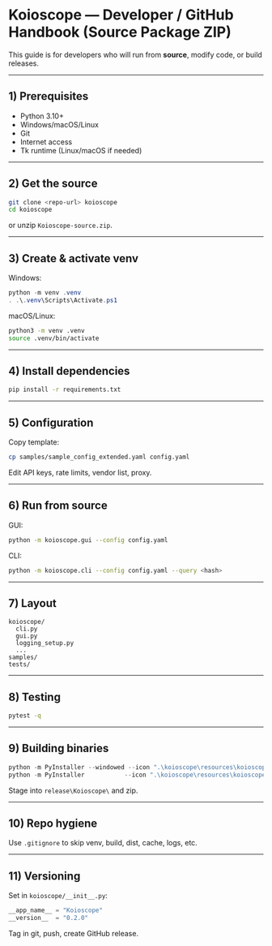 # Koioscope — Developer / GitHub Handbook (Source Package ZIP)

This guide is for developers who will run from **source**, modify code, or build releases.

---

## 1) Prerequisites

- Python 3.10+
- Windows/macOS/Linux
- Git
- Internet access
- Tk runtime (Linux/macOS if needed)

---

## 2) Get the source

```bash
git clone <repo-url> koioscope
cd koioscope
```

or unzip `Koioscope-source.zip`.

---

## 3) Create & activate venv

Windows:

```powershell
python -m venv .venv
. .\.venv\Scripts\Activate.ps1
```

macOS/Linux:

```bash
python3 -m venv .venv
source .venv/bin/activate
```

---

## 4) Install dependencies

```bash
pip install -r requirements.txt
```

---

## 5) Configuration

Copy template:

```bash
cp samples/sample_config_extended.yaml config.yaml
```

Edit API keys, rate limits, vendor list, proxy.

---

## 6) Run from source

GUI:

```bash
python -m koioscope.gui --config config.yaml
```

CLI:

```bash
python -m koioscope.cli --config config.yaml --query <hash>
```

---

## 7) Layout

```
koioscope/
  cli.py
  gui.py
  logging_setup.py
  ...
samples/
tests/
```

---

## 8) Testing

```bash
pytest -q
```

---

## 9) Building binaries

```powershell
python -m PyInstaller --windowed --icon ".\koioscope\resources\koioscope.ico" --name Koioscope-GUI -p . koioscope\gui.py
python -m PyInstaller           --icon ".\koioscope\resources\koioscope.ico" --name koioscope      -p . koioscope\cli.py
```

Stage into `release\Koioscope\` and zip.

---

## 10) Repo hygiene

Use `.gitignore` to skip venv, build, dist, cache, logs, etc.

---

## 11) Versioning

Set in `koioscope/__init__.py`:

```python
__app_name__ = "Koioscope"
__version__  = "0.2.0"
```

Tag in git, push, create GitHub release.
